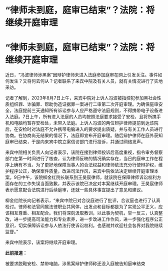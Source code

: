 # “律师未到庭，庭审已结束”？法院：将继续开庭审理

# “律师未到庭，庭审已结束”？法院：将继续开庭审理

近日，“冯波律师涉黑案”因辩护律师未进入法庭参加庭审在网上引发关注。事件如何发生？又将何去何从？记者联系了来宾中院及有关人员，就有关情况进行了实地采访。

记者了解到，2023年8月7日上午，来宾中院对上诉人冯波被指控犯参加黑社会性质组织罪、诈骗罪、帮助伪造证据罪一案进行二审第二次开庭审理。为确保庭审安全，法庭提前三天通知所有诉讼参与人应严格遵守法庭规则，不得携带电子设备进入法庭。7日上午，所有进入法庭的人员均按照法庭要求接受了安检，且将所携手机和电脑均暂存安检处，未带入法庭。上诉人冯波的两位辩护律师提前到达该院后，在安检时对法庭不允许携带电脑进入的要求提出质疑，并与有关工作人员进行协商。在协商尚无结果的情况下，法庭即宣布开庭审理。随后辩护律师在庭外获知庭审已结束，于是向来宾中院立案信访部门进行投诉，并通过网络发声。

来宾中院相关负责人向记者表示，该院在接到律师投诉后高度重视，指令审务督察部门在第一时间进行了核查，认为律师反映的情况确实存在，当日的庭审工作在程序上确有不当。为了更好地保障当事人的合法权益和律师依法充分行使辩护权，维护程序公正，确保案件质量，改进司法作风，来宾中院依法决定继续开庭审理本案。9日中午，该院柳金红院长联系到王昊宸律师，就该院在保障律师诉讼权利方面存在的工作失误当面致歉，并表示该院已决定对本案继续开庭审理。王昊宸律师表示愿意配合法院进行后续庭审，还就一些具体事宜提出了意见和建议。

柳金红院长向记者表示，“来宾中院已对合议庭进行了批评，合议庭也进行了认真检讨。律师和法官同属法律职业共同体，出发点和目标都是为了实现公平正义，应该相互尊重、相互配合。我们将深刻汲取教训，以此事为契机，举一反三，认真整改，进一步提高司法能力和专业素养，进一步改进工作作风，进一步强化程序公正意识，切实保障诉讼参与人依法行使诉讼权利。也感谢并欢迎社会各界对我院继续监督。”

来宾中院表示，该案将继续开庭审理。

**此前报道：**

被要求脱鞋安检、禁带电脑，涉黑案辩护律师称还没入庭被告知庭审结束

